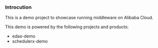 ### Introcution

This is a demo project to showcase running middleware on Alibaba Cloud.

This demo is powered by the following projects and products:

* edas-demo
* schedulerx-demo
